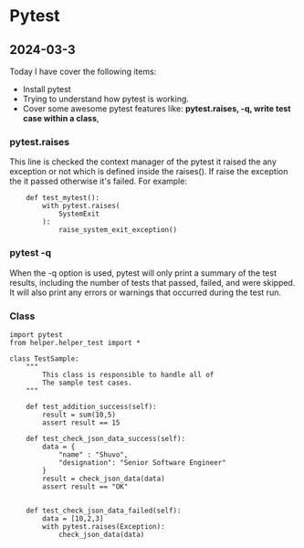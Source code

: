 # Pytest
## 2024-03-3

Today I have cover the following items:

* Install pytest
* Trying to understand how pytest is working.
* Cover some awesome pytest features like: **pytest.raises, -q, write test case within a class**,

### pytest.raises

This line is checked the context manager of the pytest it raised the any exception or not which is defined inside the raises(). If raise the exception  the it passed otherwise it's failed. For example:

        def test_mytest():
            with pytest.raises(
                SystemExit
            ):
                raise_system_exit_exception()

### pytest -q

When the -q option is used, pytest will only print a summary of the test results, including the number of tests that passed, failed, and were skipped. It will also print any errors or warnings that occurred during the test run.

### Class

    import pytest
    from helper.helper_test import *

    class TestSample:
        """
            This class is responsible to handle all of 
            The sample test cases.
        """

        def test_addition_success(self):
            result = sum(10,5)
            assert result == 15
        
        def test_check_json_data_success(self):
            data = {
                "name" : "Shuvo",
                "designation": "Senior Software Engineer"
            }
            result = check_json_data(data)
            assert result == "OK"
        

        def test_check_json_data_failed(self):
            data = [10,2,3]
            with pytest.raises(Exception):
                check_json_data(data)        